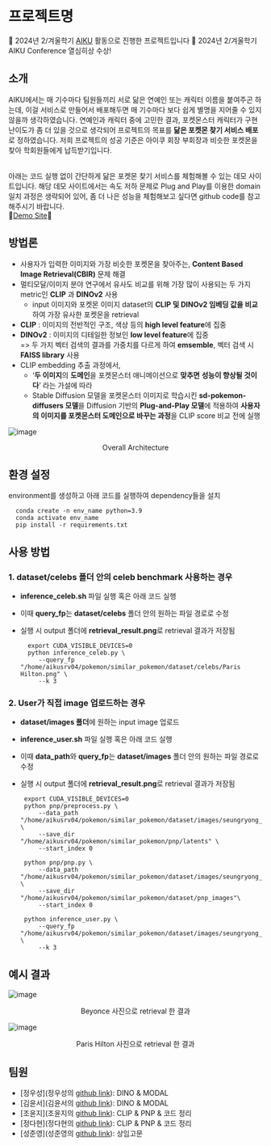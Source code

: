 # 프로젝트명
📢 2024년 2/겨울학기 [AIKU](https://github.com/AIKU-Official) 활동으로 진행한 프로젝트입니다
🎉 2024년 2/겨울학기 AIKU Conference 열심히상 수상!

## 소개
AIKU에서는 매 기수마다 팀원들끼리 서로 닮은 연예인 또는 캐릭터 이름을 붙여주곤 하는데, 이걸 서비스로 만들어서 배포해두면 매 기수마다 보다 쉽게 별명을 지어줄 수 있지 않을까 생각하였습니다. 연예인과 캐릭터 중에 고민한 결과, 포켓몬스터 캐릭터가 구현 난이도가 좀 더 있을 것으로 생각되어 프로젝트의 목표를 **닮은 포켓몬 찾기 서비스 배포** 로 정하였습니다. 저희 프로젝트의 성공 기준은 아이쿠 회장 부회장과 비슷한 포켓몬을 찾아 학회원들에게 납득받기입니다.

</br>아래는 코드 실행 없이 간단하게 닮은 포켓몬 찾기 서비스를 체험해볼 수 있는 데모 사이트입니다. 해당 데모 사이트에서는 속도 저하 문제로 Plug and Play를 이용한 domain 일치 과정은 생략되어 있어, 좀 더 나은 성능을 체험해보고 싶다면 github code를 참고해주시기 바랍니다. 
</br>🚀[Demo Site](https://similar-pokemon.vercel.app/)🚀

## 방법론
- 사용자가 입력한 이미지와 가장 비슷한 포켓몬을 찾아주는, **Content Based Image Retrieval(CBIR)** 문제 해결
- 멀티모달/이미지 분야 연구에서 유사도 비교를 위해 가장 많이 사용되는 두 가지 metric인 **CLIP** 과 **DINOv2** 사용
  - input 이미지와 포켓몬 이미지 dataset의 **CLIP 및 DINOv2 임베딩 값을 비교**하여 가장 유사한 포켓몬을 retrieval
- **CLIP** : 이미지의 전반적인 구조, 색상 등의 **high level feature**에 집중
- **DINOv2** : 이미지의 디테일한 정보인 **low level feature**에 집중
    </br>=> 두 가지 벡터 검색의 결과를 가중치를 다르게 하여 **emsemble**, 벡터 검색 시 **FAISS library** 사용
- CLIP embedding 추출 과정에서,
  - ‘**두 이미지**의 **도메인**을 포켓몬스터 애니메이션으로 **맞추면** **성능이 향상될 것이다**’ 라는 가설에 따라
  - Stable Diffusion 모델을 포켓몬스터 이미지로 학습시킨 **sd-pokemon-diffusers 모델**을 Diffusion 기반의 **Plug-and-Play 모델**에 적용하여 **사용자의 이미지를 포켓몬스터 도메인으로 바꾸는 과정**을 CLIP score 비교 전에 실행
    
![image](https://github.com/user-attachments/assets/e683a31a-f580-4273-bf07-66f47f7051af)
<div align="center">Overall Architecture</div>

## 환경 설정
environment를 생성하고 아래 코드를 실행하여 dependency들을 설치

  ```
    conda create -n env_name python=3.9
    conda activate env_name
    pip install -r requirements.txt
  ```
    
## 사용 방법
### 1. dataset/celebs 폴더 안의 celeb benchmark 사용하는 경우
- **inference_celeb.sh** 파일 실행 혹은 아래 코드 실행
- 이때 **query_fp**는 **dataset/celebs** 폴더 안의 원하는 파일 경로로 수정
- 실행 시 output 폴더에 **retrieval_result.png**로 retrieval 결과가 저장됨
  
   ```
     export CUDA_VISIBLE_DEVICES=0
     python inference_celeb.py \
        --query_fp "/home/aikusrv04/pokemon/similar_pokemon/dataset/celebs/Paris Hilton.png" \
        --k 3
   ```
### 2. User가 직접 image 업로드하는 경우
- **dataset/images 폴더**에 원하는 input image 업로드
- **inference_user.sh** 파일 실행 혹은 아래 코드 실행
- 이때 **data_path**와 **query_fp**는 **dataset/images** 폴더 안의 원하는 파일 경로로 수정
- 실행 시 output 폴더에 **retrieval_result.png**로 retrieval 결과가 저장됨
  
   ```
    export CUDA_VISIBLE_DEVICES=0
    python pnp/preprocess.py \
        --data_path "/home/aikusrv04/pokemon/similar_pokemon/dataset/images/seungryong_kim.jpg" \
        --save_dir "/home/aikusrv04/pokemon/similar_pokemon/pnp/latents" \
        --start_index 0
    
    python pnp/pnp.py \
        --data_path "/home/aikusrv04/pokemon/similar_pokemon/dataset/images/seungryong_kim.jpg" \
        --save_dir "/home/aikusrv04/pokemon/similar_pokemon/dataset/pnp_images"\
        --start_index 0
    
    python inference_user.py \
        --query_fp "/home/aikusrv04/pokemon/similar_pokemon/dataset/images/seungryong_kim.jpg" \
        --k 3
   ```

## 예시 결과
![image](https://github.com/user-attachments/assets/da434bc0-4747-4f7f-9eac-1cdf3c10e1ab)
<div align="center">Beyonce 사진으로 retrieval 한 결과</div>

![image](https://github.com/user-attachments/assets/f3110386-e02a-4b8d-a7d0-96be0349b591)
<div align="center">Paris Hilton 사진으로 retrieval 한 결과</div>

## 팀원
- [정우성](정우성의 [github link](https://github.com/mung3477)): DINO & MODAL
- [김윤서](김윤서의 [github link](https://github.com/hiyseo)): DINO & MODAL
- [조윤지](조윤지의 [github link](https://github.com/robosun78)): CLIP & PNP & 코드 정리
- [정다현](정다현의 [github link](https://github.com/dhyun22)): CLIP & PNP & 코드 정리
- [성준영](성준영의 [github link](https://github.com/joonyeongs)): 상임고문
